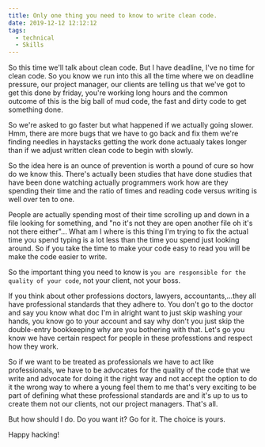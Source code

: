 ```yaml
---
title: Only one thing you need to know to write clean code.
date: 2019-12-12 12:12:12
tags:
  - technical
  - Skills
---
```


So this time we'll talk about clean code. But I have deadline, I've no time for clean code. So you know we run into this all the time where we on deadline pressure, our project manager, our clients are telling us that we've got to get this done by friday, you're working long hours and the common outcome of this is the big ball of mud code, the fast and dirty code to get something done. 

<!-- more -->
So we're asked to go faster but what happened if we actually going slower. Hmm, there are more bugs that we have to go back and fix them we're finding needles in haystacks getting the work done actuaaly takes longer than if we adjust written clean code to begin with slowly. 

So the idea here is an ounce of prevention is worth a pound of cure so how do we know this. There's actually been studies that have done studies that have been done watching actually programmers work how are they spending their time and the ratio of times and reading code versus writing is well over ten to one. 

People are actually spending most of their time scrolling up and down in a file looking for something, and "no it's not they are open another file oh it's not there either"... What am I where is this thing I'm trying to fix the actual time you spend typing is a lot less than the time you spend just looking around. So if you take the time to make your code easy to read you will be make the code easier to write.

So the important thing you need to know is `you are responsible for the quality of your code`, not your client, not your boss.

If you think about other professions doctors, lawyers, accountants,...they all have professional standards that they adhere to. You don't go to the doctor and say you know what doc I'm in alright want to just skip washing your hands, you know go to your account and say why don't you just skip the double-entry bookkeeping why are you bothering with that. Let's go you know we have certain respect for people in these professtions and respect how they work. 

So if we want to be treated as professionals we have to act like professionals, we have to be advocates for the quality of the code that we write and advocate for doing it the right way and not accept the option to do it the wrong way to where a young feel them to me that's very exciting to be part of defining what these professional standards are and it's up to us to create them not our clients, not our project managers. That's all.

But how should I do. Do you want it? Go for it. The choice is yours.

Happy hacking!

